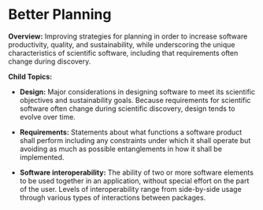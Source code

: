 # Better Planning

**Overview:** 
Improving strategies for planning in order to increase software productivity, quality, and sustainability, while underscoring the unique characteristics of scientific software, including that requirements often change during discovery.

**Child Topics:**

<!--
Addition: Software Engineering [moves from Better Development], Requirements, Design, Software Interoperability
-->

- **Design:**
Major considerations in designing software to meet its scientific objectives and sustainability goals. Because requirements for scientific software often change during scientific discovery, design tends to evolve over time.
<!---Topic order: 2--->

- **Requirements:**
Statements about what functions a software product shall perform including any constraints under which it shall operate but avoiding as much as possible entanglements in how it shall be implemented.
<!---Topic order: 1--->

- **Software interoperability:**
The ability of two or more software elements to be used together in an application, without special effort on the part of the user.  Levels of interoperability range from side-by-side usage through various types of interactions between packages.
<!---Topic order: 3--->

<!---
Category order: 1
--->
